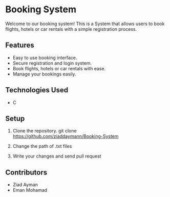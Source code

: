 # Booking System

Welcome to our booking system! This is a System that allows users to book flights, hotels or car rentals with a simple registration process.

## Features

- Easy to use booking interface.
- Secure registration and login system.
- Book flights, hotels or car rentals with ease.
- Manage your bookings easily.

## Technologies Used

- C

## Setup

1. Clone the repository.
git clone https://github.com/ziaddaymann/Booking-System

2. Change the path of .txt files
3. Write your changes and send pull request

## Contributors

- Ziad Ayman
- Eman Mohamad
